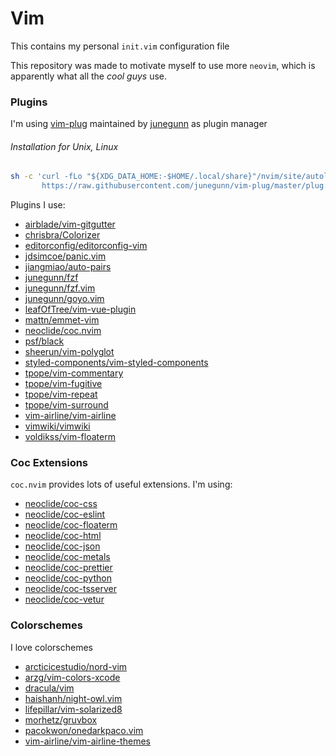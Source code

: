 # Vim

This contains my personal `init.vim` configuration file

This repository was made to motivate myself to use more `neovim`, which is apparently what all the *cool guys* use.

### Plugins
I'm using [vim-plug](https://github.com/junegunn/vim-plug) maintained by [junegunn](https://github.com/junegunn) as plugin manager

###### Installation for Unix, Linux
```sh
sh -c 'curl -fLo "${XDG_DATA_HOME:-$HOME/.local/share}"/nvim/site/autoload/plug.vim --create-dirs \
       https://raw.githubusercontent.com/junegunn/vim-plug/master/plug.vim'
```
Plugins I use:
* [airblade/vim-gitgutter](https://github.com/airblade/vim-gitgutter)
* [chrisbra/Colorizer](https://github.com/chrisbra/Colorizer)
* [editorconfig/editorconfig-vim](https://github.com/editorconfig/editorconfig-vim)
* [jdsimcoe/panic.vim](https://github.com/jdsimcoe/panic.vim)
* [jiangmiao/auto-pairs](https://github.com/jiangmiao/auto-pairs)
* [junegunn/fzf](https://github.com/junegunn/fzf)
* [junegunn/fzf.vim](https://github.com/junegunn/fzf.vim)
* [junegunn/goyo.vim](https://github.com/junegunn/goyo.vim)
* [leafOfTree/vim-vue-plugin](https://github.com/leafOfTree/vim-vue-plugin)
* [mattn/emmet-vim](https://github.com/mattn/emmet-vim)
* [neoclide/coc.nvim](https://github.com/neoclide/coc.nvim)
* [psf/black](https://github.com/psf/black)
* [sheerun/vim-polyglot](https://github.com/sheerun/vim-polyglot)
* [styled-components/vim-styled-components](https://github.com/styled-components/vim-styled-components)
* [tpope/vim-commentary](https://github.com/tpope/vim-commentary)
* [tpope/vim-fugitive](https://github.com/tpope/vim-fugitive)
* [tpope/vim-repeat](https://github.com/tpope/vim-repeat)
* [tpope/vim-surround](https://github.com/tpope/vim-surround)
* [vim-airline/vim-airline](https://github.com/vim-airline/vim-airline)
* [vimwiki/vimwiki](https://github.com/vimwiki/vimwiki)
* [voldikss/vim-floaterm](https://github.com/voldikss/vim-floaterm)

### Coc Extensions
`coc.nvim` provides lots of useful extensions. I'm using:
* [neoclide/coc-css](https://github.com/neoclide/coc-css)
* [neoclide/coc-eslint](https://github.com/neoclide/coc-eslint)
* [neoclide/coc-floaterm](https://github.com/neoclide/coc-floaterm)
* [neoclide/coc-html](https://github.com/neoclide/coc-html)
* [neoclide/coc-json](https://github.com/neoclide/coc-json)
* [neoclide/coc-metals](https://github.com/neoclide/coc-metals)
* [neoclide/coc-prettier](https://github.com/neoclide/coc-prettier)
* [neoclide/coc-python](https://github.com/neoclide/coc-python)
* [neoclide/coc-tsserver](https://github.com/neoclide/coc-tsserver)
* [neoclide/coc-vetur](https://github.com/neoclide/coc-vetur)

### Colorschemes
I love colorschemes
* [arcticicestudio/nord-vim](https://github.com/arcticicestudio/nord-vim)
* [arzg/vim-colors-xcode](https://github.com/arzg/vim-colors-xcode)
* [dracula/vim](https://github.com/dracula/vim)
* [haishanh/night-owl.vim](https://github.com/haishanh/night-owl.vim)
* [lifepillar/vim-solarized8](https://github.com/lifepillar/vim-solarized8)
* [morhetz/gruvbox](https://github.com/morhetz/gruvbox)
* [pacokwon/onedarkpaco.vim](https://github.com/pacokwon/onedarkpaco.vim)
* [vim-airline/vim-airline-themes](https://github.com/vim-airline/vim-airline-themes)
